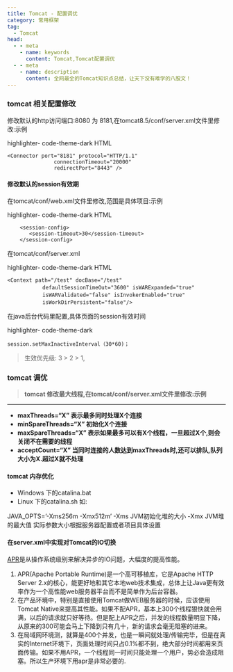 ```yaml
---
title: Tomcat - 配置调优
category: 常用框架
tag:
  - Tomcat
head:
  - - meta
    - name: keywords
      content: Tomcat,Tomcat配置调优
  - - meta
    - name: description
      content: 全网最全的Tomcat知识点总结，让天下没有难学的八股文！
---
```








### tomcat 相关配置修改

修改默认的http访问端口:8080 为 8181,在tomcat8.5/conf/server.xml文件里修改:示例



highlighter- code-theme-dark HTML

```
<Connector port="8181" protocol="HTTP/1.1"
               connectionTimeout="20000"
               redirectPort="8443" />
```

#### 修改默认的session有效期

在tomcat/conf/web.xml文件里修改,范围是具体项目:示例



highlighter- code-theme-dark HTML

```
    <session-config>
       <session-timeout>30</session-timeout>
    </session-config>
```

在tomcat/conf/server.xml



highlighter- code-theme-dark HTML

```
<Context path="/test" docBase="/test"  
		　　defaultSessionTimeOut="3600" isWARExpanded="true"  
		　　isWARValidated="false" isInvokerEnabled="true"  
		　　isWorkDirPersistent="false"/>
```

在java后台代码里配置,具体页面的session有效时间



highlighter- code-theme-dark

```
session.setMaxInactiveInterval（30*60)；
```

> 生效优先级: 3 > 2 > 1,

###  tomcat 调优

> **tomcat 修改最大线程,在tomcat/conf/server.xml文件里修改:示例**

------

- **maxThreads=“X” 表示最多同时处理X个连接**
- **minSpareThreads=“X” 初始化X个连接**
- **maxSpareThreads=“X” 表示如果最多可以有X个线程，一旦超过X个,则会关闭不在需要的线程**
- **acceptCount=“X” 当同时连接的人数达到maxThreads时,还可以排队,队列大小为X.超过X就不处理**

#### tomcat 内存优化

- Windows 下的catalina.bat
- Linux 下的catalina.sh 如:

JAVA_OPTS=’-Xms256m -Xmx512m’
-Xms JVM初始化堆的大小
-Xmx JVM堆的最大值 实际参数大小根据服务器配置或者项目具体设置



#### 在server.xml中实现对Tomcat的IO切换

[APR](http://apr.apache.org/)是从操作系统级别来解决异步的IO问题，大幅度的提高性能。

1. APR(Apache Portable Runtime)是一个高可移植库，它是Apache HTTP Server 2.x的核心，能更好地和其它本地web技术集成，总体上让Java更有效率作为一个高性能web服务器平台而不是简单作为后台容器。
2. 在产品环境中，特别是直接使用Tomcat做WEB服务器的时候，应该使用Tomcat Native来提高其性能。如果不配APR，基本上300个线程狠快就会用满，以后的请求就只好等待。但是配上APR之后，并发的线程数量明显下降，从原来的300可能会马上下降到只有几十，新的请求会毫无阻塞的进来。
3. 在局域网环境测，就算是400个并发，也是一瞬间就处理/传输完毕，但是在真实的Internet环境下，页面处理时间只占0.1%都不到，绝大部分时间都用来页面传输。如果不用APR，一个线程同一时间只能处理一个用户，势必会造成阻塞。所以生产环境下用apr是非常必要的.

<!-- @include: @article-footer.snippet.md -->     